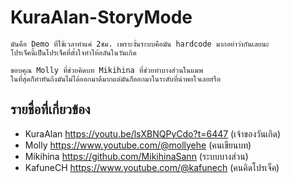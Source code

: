# KuraAlan-StoryMode
```
มันคือ Demo ที่ใช้เวลาทำแค่ 2ชม. เพราะงั้นระบบคือมัน hardcode มากอย่าว่ากันเลยนะ
โปรเจ็คนี้เป็นโปรเจ็คที่ตั้งใจทำให้อลันในวันเกิด

ขอบคุณ Molly ที่ช่วยคิดบท Mikihina ที่ช่วยทำบางส่วนในแมพ
ในที่สุดก็ทำทันถึงมันไม่ได้ออกมาดีมากแต่มันก็ออกมาในระดับที่น่าพอใจเลยฮรือ
```
## รายชื่อที่เกี่ยวข้อง
- KuraAlan https://youtu.be/lsXBNQPyCdo?t=6447 (เจ้าของวันเกิด)
- Molly https://www.youtube.com/@mollyehe (คนเขียนบท)
- Mikihina https://github.com/MikihinaSann (ระบบบางส่วน)
- KafuneCH https://www.youtube.com/@kafunech (คนคิดโปรเจ็ค)
